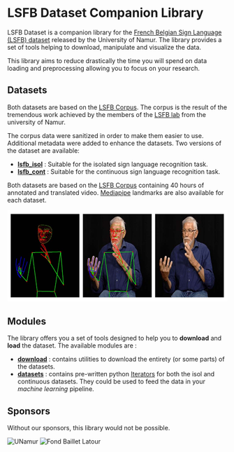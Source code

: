 # LSFB Dataset Companion Library

LSFB Dataset is a companion library for the [French Belgian Sign Language (LSFB) dataset](https://lsfb.info.unamur.be/) released by the University of Namur.
The library provides a set of tools helping to download, manipulate and visualize the data. 

This library aims to reduce drastically the time you will spend on data loading and preprocessing allowing you to focus on your research.

## Datasets

Both datasets are based on the [LSFB Corpus](https://www.corpus-lsfb.be/).
The corpus is the result of the tremendous work achieved by the members of the [LSFB lab](https://www.unamur.be/lettres/romanes/lsfb-lab) from the university of Namur.

The corpus data were sanitized in order to make them easier to use. Additional metadata were added to enhance the datasets. Two versions of the dataset are available:

- **[lsfb_isol](lsfb_isol.md)** : Suitable for the isolated sign language recognition task.
- **[lsfb_cont](lsfb_cont.md)** : Suitable for the continuous sign language recognition task.

Both datasets are based on the [LSFB Corpus](https://www.corpus-lsfb.be/) containing 40 hours of annotated and translated video.
[Mediapipe](https://mediapipe.dev/) landmarks are also available for each dataset.

![Fond Baillet Latour](ressources/img/dataset-example.jpg)

## Modules

The library offers you a set of tools designed to help you to **download** and **load** the dataset.
The available modules are : 

- [**download**](download.md) : contains utilities to download the entirety (or some parts) of the datasets.
- [**datasets**](datasets.md) : contains pre-written python [Iterators](https://docs.python.org/3/c-api/iterator.html) for both the isol and continuous datasets. They could be used to feed the data in your *machine learning* pipeline.

## Sponsors

Without our sponsors, this library would not be possible.

![UNamur](ressources/img/logo-unamur.png)
![Fond Baillet Latour](ressources/img/baillet.png)